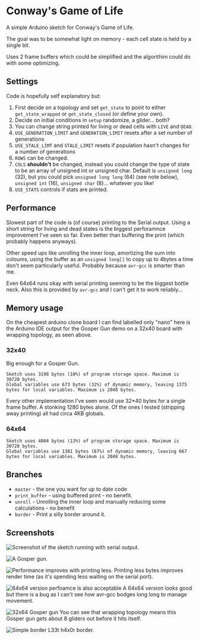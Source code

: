 # Conway's Game of Life

A simple Arduino sketch for Conway's Game of Life.

The goal was to be somewhat light on memory - each cell state is held by a single bit.

Uses 2 frame buffers which could be simplified and the algorithim could do with some optimizing.

## Settings

Code is hopefully self explanatory but:

1. First decide on a topology and set `get_state` to point to either `get_state_wrapped` or `get_state_closed` (or define your own).
2. Decide on initial conditions in `setup` randomize, a glider... both?
3. You can change string printed for living or dead cells with `LIVE` and `DEAD`.
4. `USE_GENERATION_LIMIT` and `GENERATION_LIMIT` resets after a set number of generations
5. `USE_STALE_LIMT` and `STALE_LIMIT` resets if population hasn't changes for a number of generations
6. `ROWS` can be changed.
7. `COLS` **shouldn't** be changed, instead you could change the type of state to be an array of unsigned int or unsigned char. Default is `unsigned long` (32), but you could pick `unsigned long long` (64) (see note below), `unsigned int` (16), `unsigned char` (8)... whatever you like!
8. `USE_STATS` controls if stats are printed.

## Performance

Slowest part of the code is (of course) printing to the Serial output. Using a short string for living and dead states is the biggest perforamnce improvement I've seen so far. Even better than buffering the print (which probably happens anyways).

Other speed ups like unrolling the inner loop, amortizing the sum into coloums, using the buffer as an `unsigned long[]` to copy up to 4bytes a time don't seem particularly useful. Probably because `avr-gcc` is smarter than me.

Even 64x64 runs okay with serial printing seeming to be the biggest bottle neck. Also this is provided by `avr-gcc` and I can't get it to work reliably...

## Memory usage

On the cheapest arduino clone board I can find labelled only "nano" here is the Arduino IDE output for the Gosper Gun demo on a 32x40 board with wrapping topology, as seen above.

### 32x40

Big enough for a Gosper Gun.

```
Sketch uses 3198 bytes (10%) of program storage space. Maximum is 30720 bytes.
Global variables use 673 bytes (32%) of dynamic memory, leaving 1375 bytes for local variables. Maximum is 2048 bytes.
```

Every other implementation I've seen would use 32*40 bytes for a single frame buffer. A stonking 1280 bytes alone. Of the ones I tested (stripping away printing) all had circa 4KB globals.

### 64x64
```
Sketch uses 4004 bytes (13%) of program storage space. Maximum is 30720 bytes.
Global variables use 1381 bytes (67%) of dynamic memory, leaving 667 bytes for local variables. Maximum is 2048 bytes.
```

## Branches

* `master` - the one you want for up to date code
* `print_buffer` - using buffered print - no benefit.
* `unroll` - Unrolling the inner loop and manually reducing some calculations - no benefit
* `border` - Print a silly border around it.

## Screenshots
![Screenshot of the sketch running with serial output](screenshot.png).

![A Gosper gun](screenshot_gosper.png).

![Performance improves with printing less](screenshot-print-buffer.png).
Printing less bytes improves render time (as it's spending less waiting on the serial port).

![64x64 version perfoamce is also acceptable](screenshot-64x64.png)
A 64x64 version looks good but there is a bug as I can't see how avr-gcc bodges long long to manage movement.

![32x64 Gosper gun](screenshot-32x64.png)
You can see that wrapping topology means this Gosper gun gets about 8 gliders out before it hits itself.

![Simple border](screenshot-border.png)
L33t h4x0r border.